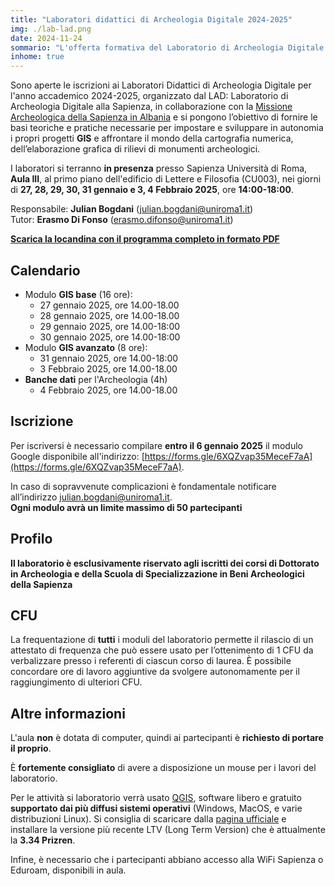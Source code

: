 ```yaml
---
title: "Laboratori didattici di Archeologia Digitale 2024-2025"
img: ./lab-lad.png
date: 2024-11-24
sommario: "L'offerta formativa del Laboratorio di Archeologia Digitale per l'anno accademico 2023-2024. Iscrizione, partecipazione, calendario..."
inhome: true
---
```


Sono aperte le iscrizioni ai Laboratori Didattici di Archeologia Digitale per l'anno accademico 2024-2025, organizzato dal LAD: Laboratorio di Archeologia Digitale alla Sapienza, in collaborazione con la [Missione Archeologica della Sapienza in Albania](../../ricerca/missione-archeologica-sapienza-a-cuka-e-ajtoit-albania/) e si pongono l’obiettivo di fornire le basi teoriche e pratiche necessarie per impostare e sviluppare in autonomia i propri progetti **GIS** e affrontare il mondo della cartografia numerica, dell’elaborazione grafica di rilievi di monumenti archeologici.

I laboratori si terranno **in presenza** presso Sapienza Università di Roma, **Aula III**, al primo piano dell'edificio di Lettere e Filosofia (CU003), nei giorni di **27, 28, 29, 30, 31 gennaio e 3, 4 Febbraio 2025**, ore **14:00-18:00**.

Responsabile: **Julian Bogdani** ([julian.bogdani@uniroma1.it](mailto:julian.bogdani@uniroma1.it))  
Tutor: **Erasmo Di Fonso** ([erasmo.difonso@uniroma1.it](mailto:erasmo.difonso@uniroma1.it))

[**Scarica la locandina con il programma completo in formato PDF**](../../didattica/laboratorio-gis-db/lab-gis-2024-2025.pdf)

## Calendario

- Modulo **GIS base** (16 ore):
  - 27 gennaio 2025, ore 14.00-18.00
  - 28 gennaio 2025, ore 14.00-18.00
  - 29 gennaio 2025, ore 14.00-18:00
  - 30 gennaio 2025, ore 14.00-18:00
- Modulo **GIS avanzato** (8 ore):
  - 31 gennaio 2025, ore 14.00-18:00
  - 3 Febbraio 2025, ore 14.00-18.00
- **Banche dati** per l'Archeologia (4h)
  - 4 Febbraio 2025, ore 14.00-18.00

## Iscrizione

Per iscriversi è necessario compilare **entro il 6 gennaio 2025** il modulo Google disponibile all'indirizzo: [https://forms.gle/6XQZvap35MeceF7aA](https://forms.gle/6XQZvap35MeceF7aA).

In caso di sopravvenute complicazioni è fondamentale notificare all’indirizzo [julian.bogdani@uniroma1.it](mailto:julian.bogdani@uniroma1.it).  
**Ogni modulo avrà un limite massimo di 50 partecipanti**

## Profilo

**Il laboratorio è esclusivamente riservato agli iscritti dei corsi di Dottorato in Archeologia e della Scuola di Specializzazione in Beni Archeologici della Sapienza**

## CFU

La frequentazione di **tutti** i moduli del laboratorio permette il rilascio di un attestato di frequenza che può essere usato per l’ottenimento di 1 CFU da verbalizzare presso i referenti di ciascun corso di laurea. È possibile concordare ore di lavoro aggiuntive da svolgere autonomamente per il raggiungimento di ulteriori CFU.


## Altre informazioni

L'aula **non** è dotata di computer, quindi ai partecipanti è **richiesto di portare il proprio**.

È **fortemente consigliato** di avere a disposizione un mouse per i lavori del laboratorio.

Per le attività si laboratorio verrà usato [QGIS](https://qgis.org/), software libero e gratuito **supportato dai più diffusi sistemi operativi** (Windows, MacOS, e varie distribuzioni Linux). Si consiglia di scaricare dalla [pagina ufficiale](https://qgis.org/download/) e installare la versione più recente LTV (Long Term Version) che è attualmente la **3.34 Prizren**.


Infine, è necessario che i partecipanti abbiano accesso alla WiFi Sapienza o Eduroam, disponibili in aula.